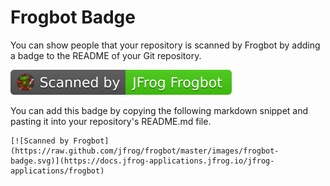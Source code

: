 # Frogbot Badge

You can show people that your repository is scanned by Frogbot by adding a badge to the README of your Git repository.

![](../.gitbook/assets/frogbot-badge.svg)

You can add this badge by copying the following markdown snippet and pasting it into your repository's README.md file.

```
[![Scanned by Frogbot](https://raw.github.com/jfrog/frogbot/master/images/frogbot-badge.svg)](https://docs.jfrog-applications.jfrog.io/jfrog-applications/frogbot)
```
